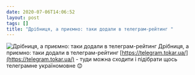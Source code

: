 ```yaml
---
date: 2020-07-06T14:06:52
layout: post
tags: []
title: "Дрібниця, а приємно: таки додали в телеграм-рейтинг "
---
```

![Дрібниця, а приємно: таки додали в телеграм-рейтинг ](https://res.cloudinary.com/vast-space-unexplored/image/upload/photos/photo_1016_06-07-2020_14-06-52.jpg)
Дрібниця, а приємно: таки додали в телеграм-рейтинг [https://telegram.tokar.ua/](https://telegram.tokar.ua/) - туди можна сходити і підібрати щось телеграмне україномовне 😊